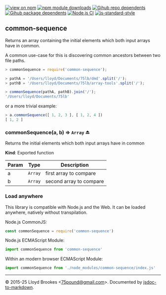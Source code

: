 [![view on npm](https://badgen.net/npm/v/common-sequence)](https://www.npmjs.org/package/common-sequence)
[![npm module downloads](https://badgen.net/npm/dt/common-sequence)](https://www.npmjs.org/package/common-sequence)
[![Gihub repo dependents](https://badgen.net/github/dependents-repo/75lb/common-sequence)](https://github.com/75lb/common-sequence/network/dependents?dependent_type=REPOSITORY)
[![Gihub package dependents](https://badgen.net/github/dependents-pkg/75lb/common-sequence)](https://github.com/75lb/common-sequence/network/dependents?dependent_type=PACKAGE)
[![Node.js CI](https://github.com/75lb/common-sequence/actions/workflows/node.js.yml/badge.svg)](https://github.com/75lb/common-sequence/actions/workflows/node.js.yml)
[![js-standard-style](https://img.shields.io/badge/code%20style-standard-brightgreen.svg)](https://github.com/feross/standard)

<a name="module_common-sequence"></a>

## common-sequence
Returns an array containing the initial elements which both input arrays have in common.

A common use-case for this is discovering common ancestors between two file paths.

```js
> commonSequence = require('common-sequence');

> pathA = '/Users/lloyd/Documents/75lb/dmd'.split('/');
> pathB = '/Users/lloyd/Documents/75lb/array-tools'.split('/');

> commonSequence(pathA, pathB).join('/');
'/Users/lloyd/Documents/75lb'
```

or a more trivial example:
```js
> a.commonSequence([ 1, 2, 3 ], [ 1, 2, 4 ])
[ 1, 2 ]
```

<a name="exp_module_common-sequence--commonSequence"></a>

### commonSequence(a, b) ⇒ <code>Array</code> ⏏
Returns the initial elements which both input arrays have in common

**Kind**: Exported function  

| Param | Type | Description |
| --- | --- | --- |
| a | <code>Array</code> | first array to compare |
| b | <code>Array</code> | second array to compare |


### Load anywhere

This library is compatible with Node.js and the Web. It can be loaded anywhere, natively without transpilation.

Node.js CommonJS:

```js
const commonSequence = require('common-sequence')
```

Node.js ECMAScript Module:

```js
import commonSequence from 'common-sequence'
```

Within an modern browser ECMAScript Module:

```js
import commonSequence from './node_modules/common-sequence/index.js'
```

* * *

&copy; 2015-25 Lloyd Brookes \<75pound@gmail.com\>. Documented by [jsdoc-to-markdown](https://github.com/jsdoc2md/jsdoc-to-markdown).
